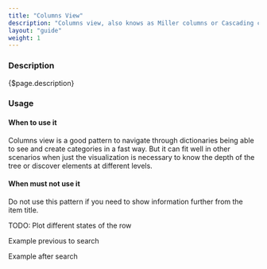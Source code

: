 ```yaml
---
title: "Columns View"
description: "Columns view, also knows as Miller columns or Cascading columns, is a visualization type that allows to move faster in a tree view seeing several depth levels at same time."
layout: "guide"
weight: 1
---
```


### Description

{$page.description}

### Usage

#### When to use it

Columns view is a good pattern to navigate through dictionaries being able to see and create categories in a fast way. But it can fit well in other scenarios when just the visualization is necessary to know the depth of the tree or discover elements at different levels.

#### When must not use it

Do not use this pattern if you need to show information further from the item title.


TODO:
Plot different states of the row

Example previous to search

Example after search